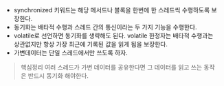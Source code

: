 - synchronized 키워드는 해당 메서드나 블록을 한번에 한 스레드씩 수행하도록 보장한다.
- 동기화는 배타적 수행과 스레드 간의 통신이라는 두 가지 기능을 수행한다. 
- volatile로 선언하면 동기화를 생략해도 된다. volatile 한정자는 배타적 수행과는 상관없지만 항상 가장 최근에 기록된 값을 읽게 됨을 보장한다. 
- 가변데이터는 단일 스레드에서만 쓰도록 하자. 


> 핵심정리 
> 여러 스레드가 가변 데이터를 공유한다면 그 데이터를 읽고 쓰는 동작은 반드시 동기화 해야한다.
